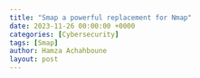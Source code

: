 ```yaml
---
title: "Smap a powerful replacement for Nmap"
date: 2023-11-26 00:00:00 +0000
categories: [Cybersecurity]
tags: [Smap]    
author: Hamza Achahboune
layout: post
---
```

